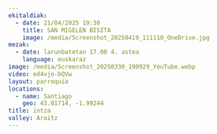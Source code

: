 ```yaml
---
ekitaldiak:
  - date: 21/04/2025 19:30
    title: SAN MIGELEN BISITA
    image: /media/Screenshot_20250419_111110_OneDrive.jpg
mezak:
  - date: larunbatetan 17.00 4. astea
    language: euskaraz
image: /media/Screenshot_20250330_190929_YouTube.webp
video: ed4vjo-bQVw
layout: parroquia
locations:
  - name: Santiago
    geo: 43.01714, -1.99244
title: intza
valley: Araitz
---
```

